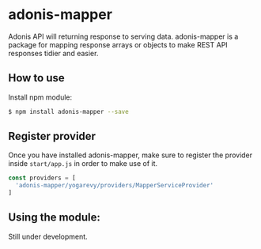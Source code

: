 # adonis-mapper
Adonis API will returning response to serving data. adonis-mapper is a package for mapping response arrays or objects to make REST API responses tidier and easier. 

## How to use

Install npm module:

```bash
$ npm install adonis-mapper --save
```

## Register provider

Once you have installed adonis-mapper, make sure to register the provider inside `start/app.js` in order to make use of it.

```js
const providers = [
  'adonis-mapper/yogarevy/providers/MapperServiceProvider'
]
```

## Using the module:

Still under development.
  